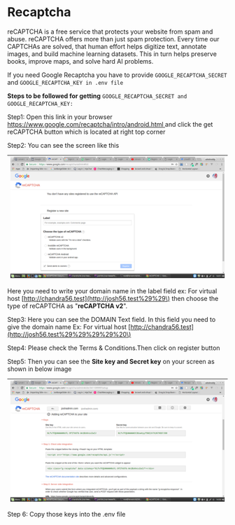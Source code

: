 # Recaptcha

reCAPTCHA is a free service that protects your website from spam and abuse. reCAPTCHA offers more than just spam protection. Every time our CAPTCHAs are solved, that human effort helps digitize text, annotate images, and build machine learning datasets. This in turn helps preserve books, improve maps, and solve hard AI problems.

If you need Google Recaptcha you have to provide `GOOGLE_RECAPTCHA_SECRET` and `GOOGLE_RECAPTCHA_KEY in .env file`

**Steps to be followed for getting** `GOOGLE_RECAPTCHA_SECRET and GOOGLE_RECAPTCHA_KEY:`

Step1: Open this link in your browser [https://www.google.com/recaptcha/intro/android.html ](https://www.google.com/recaptcha/intro/android.html)and click the get reCAPTCHA button which is located at right top corner

Step2: You can see the screen like this

| ![](.gitbook/assets/screenshot-from-2018-04-23-14-51-27.png) |
| :--- |


Here you need to write your domain name in the label field ex: For virtual host [http://chandra56.test](http://josh56.test%29%29\) then choose the type of reCAPTCHA as "**reCAPTCHA v2**".

Step3: Here you can see the DOMAIN Text field. In this field you need to give the domain name Ex: For virtual host [http://chandra56.test](http://josh56.test%29%29%29%29%20\)

Step4: Please check the Terms & Conditions.Then click on register button

Step5: Then you can see the **Site key and Secret key** on your screen as shown in below image

| ![](.gitbook/assets/screenshot-from-2018-04-23-14-56-60.png) |
| :--- |


Step 6: Copy those keys into the .env file

